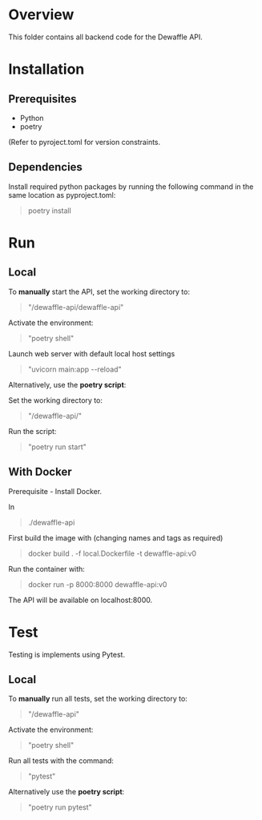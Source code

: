 # Overview
This folder contains all backend code for the Dewaffle API.

# Installation
## Prerequisites
* Python
* poetry

 (Refer to pyroject.toml for version constraints.

## Dependencies
Install required python packages by running the following command in the same location as pyproject.toml:

> poetry install

# Run
## Local
To **manually** start the API, set the working directory to:
> "/dewaffle-api/dewaffle-api"

Activate the environment:
> "poetry shell"

Launch  web server with default local host settings
> "uvicorn main:app --reload"

Alternatively, use the **poetry script**:

Set the working directory to:
> "/dewaffle-api/"

Run the script:
> "poetry run start"

## With Docker
Prerequisite - Install Docker.

In 
> ./dewaffle-api

First build the image with (changing names and tags as required)
> docker build . -f local.Dockerfile -t dewaffle-api:v0

Run the container with:

> docker run -p 8000:8000 dewaffle-api:v0 

The API will be available on localhost:8000.

# Test
Testing is implements using Pytest.
## Local
To **manually** run all tests, set the working directory to:
> "/dewaffle-api"

Activate the environment:
> "poetry shell"

Run all tests with the command:
> "pytest"

Alternatively use the **poetry script**:
> "poetry run pytest"
